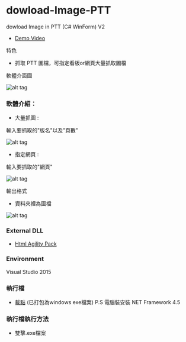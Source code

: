 # dowload-Image-PTT
dowload Image in PTT (C# WinForm) V2

* [Demo Video](https://www.youtube.com/watch?v=hfTaLP3bc8U) 

特色
* 抓取 PTT 圖檔，可指定看板or網頁大量抓取圖檔

軟體介面圖

![alt tag](http://i.imgur.com/zzRqWTt.jpg)

### 軟體介紹：


* 大量抓圖 :

輸入要抓取的"版名"以及"頁數"

![alt tag](http://i.imgur.com/wc8zuxP.jpg)

* 指定網頁 :

輸入要抓取的"網頁"

![alt tag](http://i.imgur.com/Iw2wCtd.jpg)


輸出格式
* 資料夾裡為圖檔

![alt tag](http://i.imgur.com/qrZq6X7.jpg)

### External DLL
* [Html Agility Pack](https://htmlagilitypack.codeplex.com/) 

### Environment
Visual Studio 2015

### 執行檔
* [載點](https://app.box.com/s/amz3mdcud6atwrcpsmi3x623rz129nfs) (已打包為windows exe檔案)    P.S 電腦裝安裝 NET Framework 4.5



### 執行檔執行方法
*  雙擊.exe檔案

